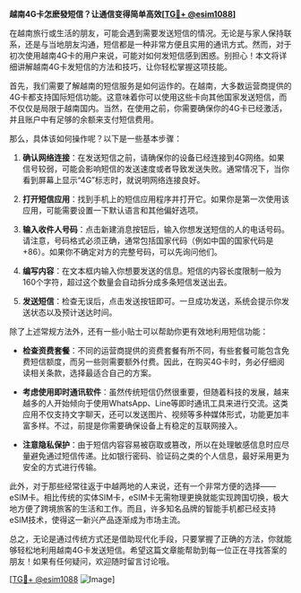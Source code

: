 **越南4G卡怎麽發短信？让通信变得简单高效[[TG💪+ @esim1088](https://t.me/s/esim1088)]**

在越南旅行或生活的朋友，可能会遇到需要发送短信的情况。无论是与家人保持联系，还是与当地朋友沟通，短信都是一种非常方便且实用的通讯方式。然而，对于初次使用越南4G卡的用户来说，可能对如何发短信感到困惑。别担心！本文将详细讲解越南4G卡发短信的方法和技巧，让你轻松掌握这项技能。

首先，我们需要了解越南的短信服务是如何运作的。在越南，大多数运营商提供的4G卡都支持国际短信功能。这意味着你可以使用这些卡向其他国家发送短信，而不仅仅是局限于越南国内。当然，在使用之前，你需要确保你的4G卡已经激活，并且账户中有足够的余额来支付短信费用。

那么，具体该如何操作呢？以下是一些基本步骤：

1. **确认网络连接**：在发送短信之前，请确保你的设备已经连接到4G网络。如果信号较弱，可能会影响短信的发送速度或者导致发送失败。通常情况下，当你看到屏幕上显示“4G”标志时，就说明网络连接良好。

2. **打开短信应用**：找到手机上的短信应用程序并打开它。如果你是第一次使用该应用，可能需要设置一下默认语言和其他偏好选项。

3. **输入收件人号码**：点击新建消息按钮后，输入你想发送短信的人的电话号码。请注意，号码格式必须正确，通常包括国家代码（例如中国的国家代码是+86）。如果你不确定对方的完整号码，可以先询问他们。

4. **编写内容**：在文本框内输入你想要发送的信息。短信的内容长度限制一般为160个字符，超过这个数量会自动拆分成多条短信发送出去。

5. **发送短信**：检查无误后，点击发送按钮即可。一旦成功发送，系统会提示你发送状态以及预计送达时间。

除了上述常规方法外，还有一些小贴士可以帮助你更有效地利用短信功能：

- **检查资费套餐**：不同的运营商提供的资费套餐有所不同，有些套餐可能包含免费短信额度，而另一些则需要额外付费。因此，在购买4G卡时，务必仔细阅读相关条款，选择最适合自己的方案。
  
- **考虑使用即时通讯软件**：虽然传统短信仍然很重要，但随着科技的发展，越来越多的人开始倾向于使用WhatsApp、Line等即时通讯工具来进行交流。这类应用不仅支持文字聊天，还可以发送图片、视频等多种媒体形式，功能更加丰富多样。不过，前提是你需要确保设备上有稳定的互联网接入。

- **注意隐私保护**：由于短信内容容易被窃取或篡改，所以在处理敏感信息时应尽量避免通过短信传递。比如银行密码、验证码之类的个人信息，最好采用更为安全的方式进行传输。

此外，对于那些经常往返于中越两地的人来说，还有一个非常方便的选择——eSIM卡。相比传统的实体SIM卡，eSIM卡无需物理更换就能实现跨国切换，极大地方便了跨境旅客的生活和工作。而且，许多知名品牌的智能手机都已经支持eSIM技术，使得这一新兴产品逐渐成为市场主流。

总之，无论是通过传统方式还是借助现代化手段，只要掌握了正确的方法，你就能够轻松地利用越南4G卡发送短信。希望这篇文章能帮助到每一位正在寻找答案的朋友！如果有任何疑问，欢迎随时留言讨论哦。

[[TG💪+ @esim1088](https://t.me/s/esim1088) ![Image](https://i.postimg.cc/4NQfJmqS/Snipaste-2025-05-13-00-14-12.png)]
